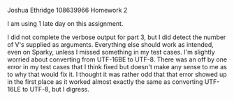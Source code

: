 Joshua Ethridge
108639966
Homework 2

I am using 1 late day on this assignment. 

I did not complete the verbose output for part 3, but I did detect the number
of V's supplied as arguments. Everything else should work as intended, even on
Sparky, unless I missed something in my test cases. I'm slightly worried about
converting from UTF-16BE to UTF-8. There was an off by one error in my test cases
that I think fixed but doesn't make any sense to me as to why that would fix it. 
I thought it was rather odd that that error showed up in the first place as it
worked almost exactly the same as converting UTF-16LE to UTF-8, but I digress. 